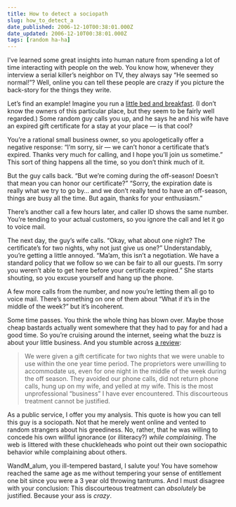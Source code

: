 ```yaml
---
title: How to detect a sociopath
slug: how_to_detect_a
date_published: 2006-12-10T00:38:01.000Z
date_updated: 2006-12-10T00:38:01.000Z
tags: [random ha-ha]
---
```


I’ve learned some great insights into human nature from spending a lot of time interacting with people on the web. You know how, whenever they interview a serial killer’s neighbor on TV, they always say “He seemed so normal!”? Well, online you can tell these people are crazy if you picture the back-story for the things they write.

Let’s find an example! Imagine you run a [little bed and breakfast](http://www.legacyofwilliamsburgbb.com/). (I don’t know the owners of this particular place, but they seem to be fairly well regarded.) Some random guy calls you up, and he says he and his wife have an expired gift certificate for a stay at your place — is that cool?

You’re a rational small business owner, so you apologetically offer a negative response: “I’m sorry, sir — we can’t honor a certificate that’s expired. Thanks very much for calling, and I hope you’ll join us sometime.” This sort of thing happens all the time, so you don’t think much of it.

But the guy calls back. “But we’re coming during the off-season! Doesn’t that mean you can honor our certificate?” “Sorry, the expiration date is really what we try to go by… and we don’t really tend to have an off-season, things are busy all the time. But again, thanks for your enthusiasm.”

There’s another call a few hours later, and caller ID shows the same number. You’re tending to your actual customers, so you ignore the call and let it go to voice mail.

The next day, the guy’s wife calls. “Okay, what about one night? The certificate’s for two nights, why not just give us one?” Understandably, you’re getting a little annoyed. “Ma’am, this isn’t a negotiation. We have a standard policy that we follow so we can be fair to all our guests. I’m sorry you weren’t able to get here before your certificate expired.” She starts shouting, so you excuse yourself and hang up the phone.

A few more calls from the number, and now you’re letting them all go to voice mail. There’s something on one of them about “What if it’s in the middle of the week?” but it’s incoherent.

Some time passes. You think the whole thing has blown over. Maybe those cheap bastards actually went somewhere that they had to pay for and had a good time. So you’re cruising around the internet, seeing what the buzz is about your little business. And you stumble across [a review](http://www.travelpost.com/hotels/Legacy_of_Williamsburg/h62362):

> We were given a gift certificate for two nights that we were unable to use within the one year time period. The proprietors were unwilling to accommodate us, even for one night in the middle of the week during the off season. They avoided our phone calls, did not return phone calls, hung up on my wife, and yelled at my wife. This is the most unprofessional “business” I have ever encountered. This discourteous treatment cannot be justified.

As a public service, I offer you my analysis. This quote is how you can tell this guy is a sociopath. Not that he merely went online and vented to random strangers about his greediness. No, rather, that he was willing to concede his own willful ignorance (or illiteracy?) *while complaining*. The web is littered with these chuckleheads who point out their own sociopathic behavior while complaining about others.

WandM_alum, you ill-tempered bastard, I salute you! You have somehow reached the same age as me without tempering your sense of entitlement one bit since you were a 3 year old throwing tantrums. And I must disagree with your conclusion: This discourteous treatment can *absolutely* be justified. Because your ass is *crazy*.

